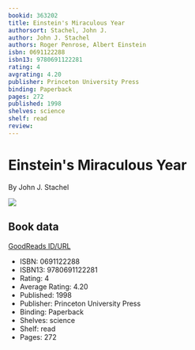 ```yaml
---
bookid: 363202
title: Einstein's Miraculous Year
authorsort: Stachel, John J.
author: John J. Stachel
authors: Roger Penrose, Albert Einstein
isbn: 0691122288
isbn13: 9780691122281
rating: 4
avgrating: 4.20
publisher: Princeton University Press
binding: Paperback
pages: 272
published: 1998
shelves: science
shelf: read
review: 
---
```


# Einstein's Miraculous Year

By John J. Stachel

![](https://i.gr-assets.com/images/S/compressed.photo.goodreads.com/books/1347703263l/363202.jpg)

## Book data

[GoodReads ID/URL](https://www.goodreads.com/book/show/363202)

- ISBN: 0691122288
- ISBN13: 9780691122281
- Rating: 4
- Average Rating: 4.20
- Published: 1998
- Publisher: Princeton University Press
- Binding: Paperback
- Shelves: science
- Shelf: read
- Pages: 272

